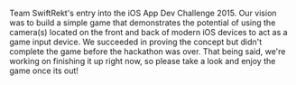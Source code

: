Team SwiftRekt's entry into the iOS App Dev Challenge 2015. Our vision was to build a simple game that demonstrates the potential of using the camera(s) located on the front and back of modern iOS devices to act as a game input device. We succeeded in proving the concept but didn't complete the game before the hackathon was over. That being said, we're working on finishing it up right now, so please take a look and enjoy the game once its out!
